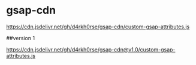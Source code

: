 # gsap-cdn

https://cdn.jsdelivr.net/gh/d4rkh0rse/gsap-cdn/custom-gsap-attributes.js

##version 1

https://cdn.jsdelivr.net/gh/d4rkh0rse/gsap-cdn@v1.0/custom-gsap-attributes.js
